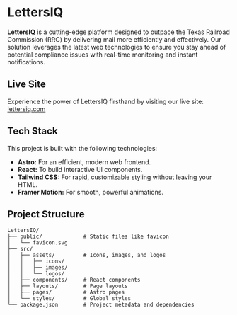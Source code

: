 # LettersIQ

**LettersIQ** is a cutting-edge platform designed to outpace the Texas Railroad Commission (RRC) by delivering mail more efficiently and effectively. Our solution leverages the latest web technologies to ensure you stay ahead of potential compliance issues with real-time monitoring and instant notifications.

## Live Site

Experience the power of LettersIQ firsthand by visiting our live site: [lettersiq.com](https://lettersiq.com)

## Tech Stack

This project is built with the following technologies:

- **Astro:** For an efficient, modern web frontend.
- **React:** To build interactive UI components.
- **Tailwind CSS:** For rapid, customizable styling without leaving your HTML.
- **Framer Motion:** For smooth, powerful animations.

## Project Structure

```plaintext
LettersIQ/
├── public/             # Static files like favicon
│   └── favicon.svg
├── src/
│   ├── assets/         # Icons, images, and logos
│   │   ├── icons/
│   │   ├── images/
│   │   └── logos/
│   ├── components/     # React components
│   ├── layouts/        # Page layouts
│   ├── pages/          # Astro pages
│   └── styles/         # Global styles
└── package.json        # Project metadata and dependencies

